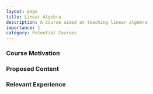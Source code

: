 ```yaml
---
layout: page
title: Linear Algebra
description: A course aimed at teaching linear algebra
importance: 1
category: Potential Courses
---
```


### Course Motivation

### Proposed Content


### Relevant Experience
